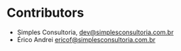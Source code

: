 # Contributors

- Simples Consultoria, dev@simplesconsultoria.com.br
- Érico Andrei ericof@simplesconsultoria.com.br
